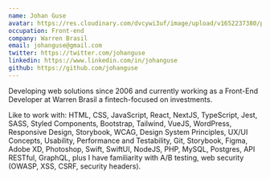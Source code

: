 ```yaml
---
name: Johan Guse
avatar: https://res.cloudinary.com/dvcywi3uf/image/upload/v1652237380/pics/me-4x4.jpg
occupation: Front-end
company: Warren Brasil
email: johanguse@gmail.com
twitter: https://twitter.com/johanguse
linkedin: https://www.linkedin.com/in/johanguse
github: https://github.com/johanguse
---
```


Developing web solutions since 2006 and currently working as a Front-End Developer at Warren Brasil a fintech-focused on investments.

Like to work with: HTML, CSS, JavaScript, React, NextJS, TypeScript, Jest, SASS, Styled Components, Bootstrap, Tailwind, VueJS, WordPress, Responsive Design, Storybook, WCAG, Design System Principles, UX/UI Concepts, Usability, Performance and Testability, Git, Storybook, Figma, Adobe XD, Photoshop, Swift, SwiftUI, NodeJS, PHP, MySQL, Postgres, API RESTful, GraphQL, plus I have familiarity with A/B testing, web security (OWASP, XSS, CSRF, security headers).
